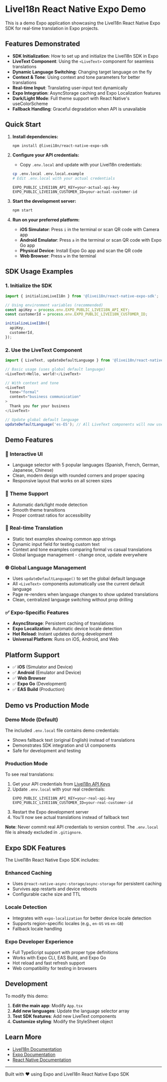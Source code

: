 # LiveI18n React Native Expo Demo

This is a demo Expo application showcasing the LiveI18n React Native Expo SDK for real-time translation in Expo projects.

## Features Demonstrated

- **SDK Initialization**: How to set up and initialize the LiveI18n SDK in Expo
- **LiveText Component**: Using the `<LiveText>` component for seamless translations
- **Dynamic Language Switching**: Changing target language on the fly
- **Context & Tone**: Using context and tone parameters for better translations
- **Real-time Input**: Translating user-input text dynamically
- **Expo Integration**: AsyncStorage caching and Expo Localization features
- **Dark/Light Mode**: Full theme support with React Native's useColorScheme
- **Fallback Handling**: Graceful degradation when API is unavailable

## Quick Start

1. **Install dependencies:**
   ```bash
   npm install @livei18n/react-native-expo-sdk
   ```

2. **Configure your API credentials:**
   - Copy `.env.local` and update with your LiveI18n credentials:
   ```bash
   cp .env.local .env.local.example
   # Edit .env.local with your actual credentials
   ```
   
   ```env
   EXPO_PUBLIC_LIVEI18N_API_KEY=your-actual-api-key
   EXPO_PUBLIC_LIVEI18N_CUSTOMER_ID=your-actual-customer-id
   ```

3. **Start the development server:**
   ```bash
   npm start
   ```

4. **Run on your preferred platform:**
   - **iOS Simulator**: Press `i` in the terminal or scan QR code with Camera app
   - **Android Emulator**: Press `a` in the terminal or scan QR code with Expo Go app
   - **Physical Device**: Install Expo Go app and scan the QR code
   - **Web Browser**: Press `w` in the terminal

## SDK Usage Examples

### 1. Initialize the SDK

```typescript
import { initializeLiveI18n } from '@livei18n/react-native-expo-sdk';

// Using environment variables (recommended)
const apiKey = process.env.EXPO_PUBLIC_LIVEI18N_API_KEY;
const customerId = process.env.EXPO_PUBLIC_LIVEI18N_CUSTOMER_ID;

initializeLiveI18n({
  apiKey,
  customerId,
});
```

### 2. Use the LiveText Component

```typescript
import { LiveText, updateDefaultLanguage } from '@livei18n/react-native-expo-sdk';

// Basic usage (uses global default language)
<LiveText>Hello, world!</LiveText>

// With context and tone
<LiveText 
  tone="formal"
  context="business communication"
>
  Thank you for your business
</LiveText>

// Update global default language
updateDefaultLanguage('es-ES'); // All LiveText components will now use Spanish
```

## Demo Features

### 📱 **Interactive UI**
- Language selector with 5 popular languages (Spanish, French, German, Japanese, Chinese)
- Clean, modern design with rounded corners and proper spacing
- Responsive layout that works on all screen sizes

### 🎨 **Theme Support**
- Automatic dark/light mode detection
- Smooth theme transitions
- Proper contrast ratios for accessibility

### 🔄 **Real-time Translation**
- Static text examples showing common app strings
- Dynamic input field for testing custom text
- Context and tone examples comparing formal vs casual translations
- Global language management - change once, update everywhere

### 🌐 **Global Language Management**
- Uses `updateDefaultLanguage()` to set the global default language
- All `<LiveText>` components automatically use the current default language
- Page re-renders when language changes to show updated translations
- Clean, centralized language switching without prop drilling

### ✅ **Expo-Specific Features**
- **AsyncStorage**: Persistent caching of translations
- **Expo Localization**: Automatic device locale detection
- **Hot Reload**: Instant updates during development
- **Universal Platform**: Runs on iOS, Android, and Web

## Platform Support

- ✅ **iOS** (Simulator and Device)
- ✅ **Android** (Emulator and Device) 
- ✅ **Web Browser**
- ✅ **Expo Go** (Development)
- ✅ **EAS Build** (Production)

## Demo vs Production Mode

### Demo Mode (Default)
The included `.env.local` file contains demo credentials:
- Shows fallback text (original English) instead of translations
- Demonstrates SDK integration and UI components
- Safe for development and testing

### Production Mode
To see real translations:
1. Get your API credentials from [LiveI18n API Keys](https://dashboard.livei18n.com/api-keys)
2. Update `.env.local` with your real credentials:
   ```env
   EXPO_PUBLIC_LIVEI18N_API_KEY=your-real-api-key
   EXPO_PUBLIC_LIVEI18N_CUSTOMER_ID=your-real-customer-id
   ```
3. Restart the Expo development server
4. You'll now see actual translations instead of fallback text

**Note**: Never commit real API credentials to version control. The `.env.local` file is already excluded in `.gitignore`.

## Expo SDK Features

The LiveI18n React Native Expo SDK includes:

### Enhanced Caching
- Uses `@react-native-async-storage/async-storage` for persistent caching
- Survives app restarts and device reboots
- Configurable cache size and TTL

### Locale Detection
- Integrates with `expo-localization` for better device locale detection
- Supports region-specific locales (e.g., `en-US` vs `en-GB`)
- Fallback locale handling

### Expo Developer Experience
- Full TypeScript support with proper type definitions
- Works with Expo CLI, EAS Build, and Expo Go
- Hot reload and fast refresh support
- Web compatibility for testing in browsers

## Development

To modify this demo:

1. **Edit the main app**: Modify `App.tsx`
2. **Add new languages**: Update the language selector array
3. **Test SDK features**: Add new LiveText components
4. **Customize styling**: Modify the StyleSheet object

## Learn More

- [LiveI18n Documentation](https://docs.livei18n.com)
- [Expo Documentation](https://docs.expo.dev/)
- [React Native Documentation](https://reactnative.dev/)

---

Built with ❤️ using Expo and LiveI18n React Native Expo SDK